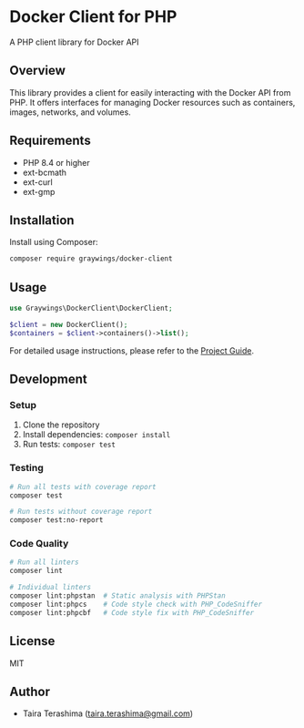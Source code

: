 # Docker Client for PHP

A PHP client library for Docker API

## Overview

This library provides a client for easily interacting with the Docker API from PHP. It offers interfaces for managing Docker resources such as containers, images, networks, and volumes.

## Requirements

- PHP 8.4 or higher
- ext-bcmath
- ext-curl
- ext-gmp

## Installation

Install using Composer:

```bash
composer require graywings/docker-client
```

## Usage

```php
use Graywings\DockerClient\DockerClient;

$client = new DockerClient();
$containers = $client->containers()->list();
```

For detailed usage instructions, please refer to the [Project Guide](doc/PROJECT_GUID.md).

## Development

### Setup

1. Clone the repository
2. Install dependencies: `composer install`
3. Run tests: `composer test`

### Testing

```bash
# Run all tests with coverage report
composer test

# Run tests without coverage report
composer test:no-report
```

### Code Quality

```bash
# Run all linters
composer lint

# Individual linters
composer lint:phpstan  # Static analysis with PHPStan
composer lint:phpcs    # Code style check with PHP_CodeSniffer
composer lint:phpcbf   # Code style fix with PHP_CodeSniffer
```

## License

MIT

## Author

- Taira Terashima (taira.terashima@gmail.com)
